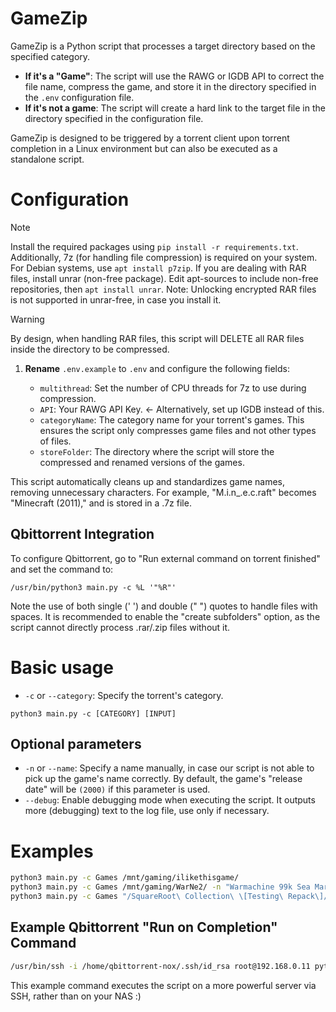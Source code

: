 # GameZip

GameZip is a Python script that processes a target directory based on the specified category.

- **If it's a "Game"**: The script will use the RAWG or IGDB API to correct the file name, compress the game, and store it in the directory specified in the `.env` configuration file.
- **If it's not a game**: The script will create a hard link to the target file in the directory specified in the configuration file.

GameZip is designed to be triggered by a torrent client upon torrent completion in a Linux environment but can also be executed as a standalone script.

# Configuration
> [!NOTE]
> Install the required packages using `pip install -r requirements.txt`. 
> Additionally, 7z (for handling file compression) is required on your system. For Debian systems, use `apt install p7zip`. If you are dealing with RAR files, install unrar (non-free package). Edit apt-sources to include non-free repositories, then `apt install unrar`. Note: Unlocking encrypted RAR files is not supported in unrar-free, in case you install it.

> [!WARNING]
> By design, when handling RAR files, this script will DELETE all RAR files inside the directory to be compressed.

1. **Rename** `.env.example` to `.env` and configure the following fields:

    - `multithread`: Set the number of CPU threads for 7z to use during compression.
    - `API`: Your RAWG API Key. <- Alternatively, set up IGDB instead of this.
    - `categoryName`: The category name for your torrent's games. This ensures the script only compresses game files and not other types of files.
    - `storeFolder`: The directory where the script will store the compressed and renamed versions of the games.

This script automatically cleans up and standardizes game names, removing unnecessary characters. For example, "M.i.n_.e.c.raft" becomes "Minecraft (2011)," and is stored in a .7z file.

## Qbittorrent Integration
To configure Qbittorrent, go to "Run external command on torrent finished" and set the command to:
```
/usr/bin/python3 main.py -c %L '"%R"'
```
Note the use of both single (' ') and double (" ") quotes to handle files with spaces. It is recommended to enable the "create subfolders" option, as the script cannot directly process .rar/.zip files without it.

# Basic usage
- `-c` or `--category`: Specify the torrent's category.
```
python3 main.py -c [CATEGORY] [INPUT]
```
## Optional parameters
- `-n` or `--name`: Specify a name manually, in case our script is not able to pick up the game's name correctly. By default, the game's "release date" will be `(2000)` if this parameter is used.
- `--debug`: Enable debugging mode when executing the script. It outputs more (debugging) text to the log file, use only if necessary.

# Examples
```bash
python3 main.py -c Games /mnt/gaming/ilikethisgame/
python3 main.py -c Games /mnt/gaming/WarNe2/ -n "Warmachine 99k Sea Marine 2"
python3 main.py -c Games "/SquareRoot\ Collection\ \[Testing\ Repack\]/"
```

## Example Qbittorrent "Run on Completion" Command
```bash
/usr/bin/ssh -i /home/qbittorrent-nox/.ssh/id_rsa root@192.168.0.11 python3 /root/GameZip/main.py -c %L '"%R"'
```
This example command executes the script on a more powerful server via SSH, rather than on your NAS :)

